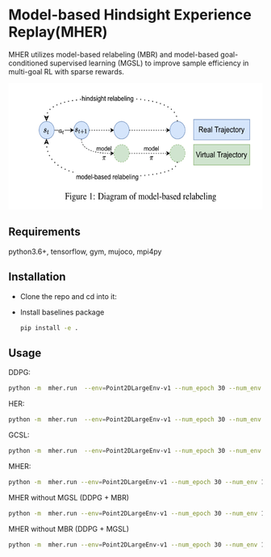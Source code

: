 # Model-based Hindsight Experience Replay(MHER)
MHER utilizes model-based relabeling (MBR) and model-based goal-conditioned supervised learning (MGSL) to improve sample efficiency in multi-goal RL with sparse rewards.

<div style="text-align: center;">
<img src="pics/model-based-relabeling.png" height=250 >
</div>


## Requirements
python3.6+, tensorflow, gym, mujoco, mpi4py

## Installation
- Clone the repo and cd into it:

- Install baselines package
    ```bash
    pip install -e .
    ```


## Usage
DDPG:
```bash
python -m  mher.run  --env=Point2DLargeEnv-v1 --num_epoch 30 --num_env 1 --noher True --log_path=~/logs/fetchpush/ --save_path=~/logs/ddpg/fetchpush/model/
```
HER:
```bash
python -m  mher.run  --env=Point2DLargeEnv-v1 --num_epoch 30 --num_env 1 
```
GCSL:
```bash
python -m  mher.run  --env=Point2DLargeEnv-v1 --num_epoch 30 --num_env 1 --mode supervised
```
MHER:
```bash
python -m  mher.run --env=Point2DLargeEnv-v1 --num_epoch 30 --num_env 1  --n_step 5 --mode dynamic --alpha 3 --mb_relabeling_ratio 0.8 
```
MHER without MGSL (DDPG + MBR)
```bash
python -m  mher.run --env=Point2DLargeEnv-v1 --num_epoch 30 --num_env 1  --n_step 5 --mode dynamic --alpha 0 --mb_relabeling_ratio 0.8  --no_mgsl True 
```
MHER without MBR (DDPG + MGSL)
```bash
python -m  mher.run --env=Point2DLargeEnv-v1 --num_epoch 30 --num_env 1  --n_step 5 --mode dynamic --mb_relabeling_ratio 0.8  --no_mb_relabel True
```
